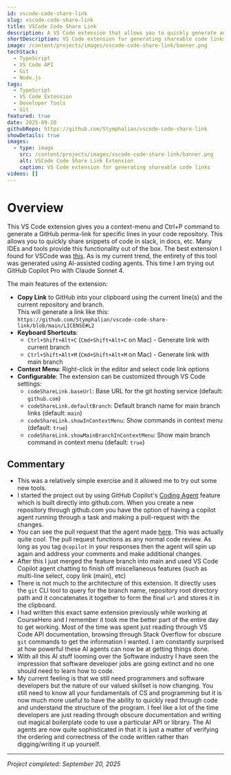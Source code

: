 ```yaml
---
id: vscode-code-share-link
slug: vscode-code-share-link
title: VSCode Code Share Link
description: A VS Code extension that allows you to quickly generate and share code links to specific lines of code in your repository. Perfect for code reviews, documentation, and collaboration with keyboard shortcuts and context menu integration.
shortDescription: VS Code extension for generating shareable code links
image: /content/projects/images/vscode-code-share-link/banner.png
techStack:
  - TypeScript
  - VS Code API
  - Git
  - Node.js
tags:
  - TypeScript
  - VS Code Extension
  - Developer Tools
  - Git
featured: true
date: 2025-09-20
githubRepo: https://github.com/Stymphalian/vscode-code-share-link
showDetails: true
images:
  - type: image
    src: /content/projects/images/vscode-code-share-link/banner.png
    alt: VSCode Code Share Link Extension
    caption: VS Code extension for generating shareable code links
videos: []
---
```


# Overview
This VS Code extension gives you a context-menu and Ctrl+P command to generate
a GitHub perma-link for specific lines in your code repository. This allows you to 
quickly share snippets of code in slack, in docs, etc. Many IDEs and tools provide this functionality out of the box. 
The best extension I found for VSCode was [this](https://github.com/hogashi/vscode-copy-github-permalink).
As is my current trend, the entirety of this tool was generated using AI-assisted coding
agents. This time I am trying out GitHub Copilot Pro with Claude Sonnet 4.

The main features of the extension:
- **Copy Link** to GitHub into your clipboard using the current line(s) and the current repository and branch. \
This will generate a link like this: \
`https://github.com/Stymphalian/vscode-code-share-link/blob/main/LICENSE#L2`
- **Keyboard Shortcuts**:
   - `Ctrl+Shift+Alt+C` (`Cmd+Shift+Alt+C` on Mac) - Generate link with current branch
   - `Ctrl+Shift+Alt+M` (`Cmd+Shift+Alt+M` on Mac) - Generate link with main branch
- **Context Menu**: Right-click in the editor and select code link options
- **Configurable**:  The extension can be customized through VS Code settings:
   - `codeShareLink.baseUrl`: Base URL for the git hosting service (default: `github.com`)
   - `codeShareLink.defaultBranch`: Default branch name for main branch links (default: `main`)
   - `codeShareLink.showInContextMenu`: Show commands in context menu (default: `true`)
   - `codeShareLink.showMainBranchInContextMenu`: Show main branch command in context menu (default: `true`)

## Commentary

- This was a relatively simple exercise and it allowed me to try out some new tools.
- I started the project out by using GitHub Copilot's [Coding Agent](https://docs.github.com/en/enterprise-cloud@latest/copilot/concepts/agents/coding-agent/about-coding-agent) feature
which is built directly into github.com. When you create a new repository through github.com 
you have the option of having a copilot agent running through a task and making a pull-request
with the changes. 
- You can see the pull request that the agent made [here](https://github.com/Stymphalian/vscode-code-share-link/pull/1). This was actually quite cool. The pull request functions as any normal code review. As long as you tag `@copilot` in your
responses then the agent will spin up again and address your comments and make additional changes. 
- After this I just merged the feature branch into main and used VS Code Copilot agent chatting to 
finish off miscellaneous features (such as multi-line select, copy link (main), etc)
- There is not much to the architecture of this extension. It directly uses the `git` CLI tool to 
query for the branch name, repository root directory path and it concatenates it together
to form the final `url` and stores it in the clipboard.
- I had written this exact same extension previously while working at CourseHero
and I remember it took me the better part of the entire day to get working. Most
of the time was spent just reading through VS Code API documentation, browsing through 
Stack Overflow for obscure `git` commands to get the information I wanted. I am constantly
surprised at how powerful these AI agents can now be at getting things done. 
- With all this AI stuff looming over the Software industry I have seen the impression
that software developer jobs are going extinct and no one should need to learn how to code. 
- My current feeling is that we still need programmers and software developers but the
nature of our valued skillset is now changing. You still need to know all your fundamentals 
of CS and programming but it is now much more useful to have the ability to quickly 
read through code and understand the structure of the program. I feel like a lot of the 
time developers are just reading through obscure documentation and 
writing out magical boilerplate code to use a particular API or library. The AI agents
are now quite sophisticated in that it is just a matter of verifying the ordering and 
correctness of the code written rather than digging/writing it up yourself. 

---

*Project completed: September 20, 2025*